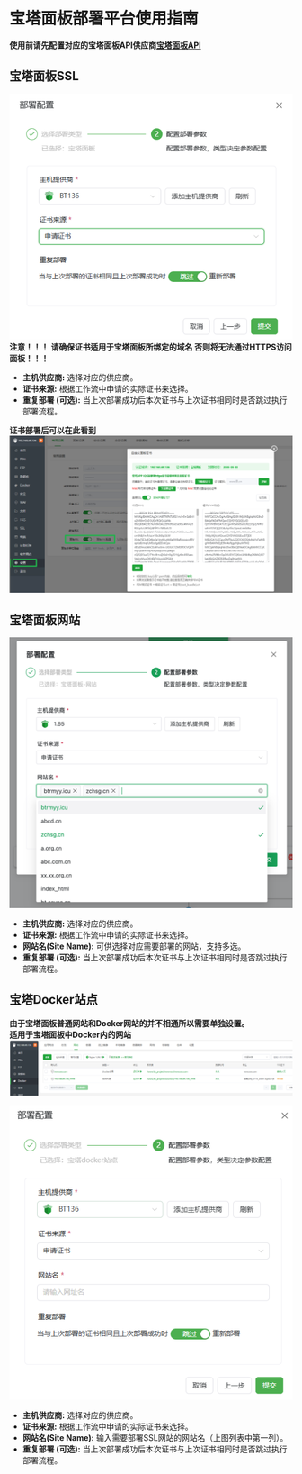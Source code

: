 # 宝塔面板部署平台使用指南

**使用前请先配置对应的宝塔面板API供应商[宝塔面板API](/guide/help/provider/btpanel)**

## 宝塔面板SSL
![alt text](../../../public/images/guide/help/deploy/btpanel/image.png)
**注意！！！**
**请确保证书适用于宝塔面板所绑定的域名 否则将无法通过HTTPS访问面板！！！**

*   **主机供应商:** 选择对应的供应商。
*   **证书来源:** 根据工作流中申请的实际证书来选择。
*   **重复部署 (可选):** 当上次部署成功后本次证书与上次证书相同时是否跳过执行部署流程。

**证书部署后可以在此看到**
![alt text](../../../public/images/guide/help/deploy/btpanel/image-1.png)


## 宝塔面板网站
![alt text](../../../public/images/guide/help/deploy/btpanel/1b737fc4596a704d25aa53e4315b4692.png)
*   **主机供应商:** 选择对应的供应商。
*   **证书来源:** 根据工作流中申请的实际证书来选择。
*   **网站名(Site Name):** 可供选择对应需要部署的网站，支持多选。
*   **重复部署 (可选):** 当上次部署成功后本次证书与上次证书相同时是否跳过执行部署流程。


## 宝塔Docker站点

**由于宝塔面板普通网站和Docker网站的并不相通所以需要单独设置。**<br/>
**适用于宝塔面板中Docker内的网站**
![alt text](../../../public/images/guide/help/deploy/btpanel/image-3.png)

![alt text](../../../public/images/guide/help/deploy/btpanel/image-2.png)
*   **主机供应商:** 选择对应的供应商。
*   **证书来源:** 根据工作流中申请的实际证书来选择。
*   **网站名(Site Name):** 输入需要部署SSL网站的网站名（上图列表中第一列）。
*   **重复部署 (可选):** 当上次部署成功后本次证书与上次证书相同时是否跳过执行部署流程。